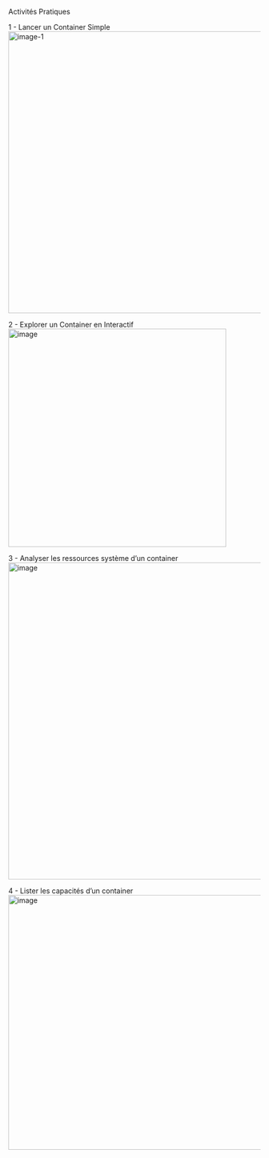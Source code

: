 Activités Pratiques

1 - Lancer un Container Simple
<img width="562" alt="image-1" src="https://github.com/user-attachments/assets/d10f7bd2-a232-4e09-b6dc-d3fb0e9949fb" />

2 - Explorer un Container en Interactif
<img width="435" alt="image" src="https://github.com/user-attachments/assets/4b3835f6-6b2b-4f0e-b791-535305200b8f" />

3 - Analyser les ressources système d’un container
<img width="632" alt="image" src="https://github.com/user-attachments/assets/d9db078f-5128-4949-a773-4f3116538d87" />

4 - Lister les capacités d’un container
<img width="508" alt="image" src="https://github.com/user-attachments/assets/6f49e3fe-35ca-4d72-8b93-79fea13180ec" />

